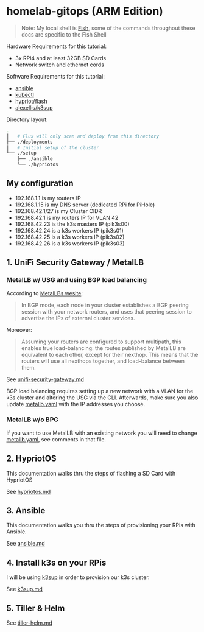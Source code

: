 # homelab-gitops (ARM Edition)

> Note: My local shell is [Fish](https://fishshell.com/), some of the commands throughout these docs are specific to the Fish Shell

Hardware Requirements for this tutorial:

- 3x RPi4 and at least 32GB SD Cards
- Network switch and ethernet cords

Software Requirements for this tutorial:

- [ansible](https://docs.ansible.com/ansible/latest/installation_guide/intro_installation.html)
- [kubectl](https://kubernetes.io/docs/tasks/tools/install-kubectl/)
- [hypriot/flash](https://github.com/hypriot/flash)
- [alexellis/k3sup](https://github.com/alexellis/k3sup)

Directory layout:

```bash
.
│   # Flux will only scan and deploy from this directory
├── ./deployments
│   # Initial setup of the cluster
└── ./setup
    ├── ./ansible
    └── ./hypriotos
```

## My configuration

- 192.168.1.1 is my routers IP
- 192.168.1.15 is my DNS server (dedicated RPi for PiHole)
- 192.168.42.1/27 is my Cluster CIDR
- 192.168.42.1 is my routers IP for VLAN 42
- 192.168.42.23 is the k3s masters IP (pik3s00)
- 192.168.42.24 is a k3s workers IP (pik3s01)
- 192.168.42.25 is a k3s workers IP (pik3s02)
- 192.168.42.26 is a k3s workers IP (pik3s03)

## 1. UniFi Security Gateway / MetalLB

### MetalLB w/ USG and using BGP load balancing

According to [MetalLBs wesite](https://metallb.universe.tf/concepts/bgp/):

> In BGP mode, each node in your cluster establishes a BGP peering session with your network routers, and uses that peering session to advertise the IPs of external cluster services.

Moreover:

> Assuming your routers are configured to support multipath, this enables true load-balancing: the routes published by MetalLB are equivalent to each other, except for their nexthop. This means that the routers will use all nexthops together, and load-balance between them.

See [unifi-security-gateway.md](docs/1-unifi-security-gateway.md)

BGP load balancing requires setting up a new network with a VLAN for the k3s cluster and altering the USG via the CLI. Afterwards, make sure you also update [metallb.yaml](deployments/kube-system/metallb/metallb.yaml) with the IP addresses you choose.

### MetalLB w/o BPG

If you want to use MetalLB with an existing network you will need to change [metallb.yaml](deployments/kube-system/metallb/metallb.yaml), see comments in that file.

## 2. HypriotOS

This documentation walks thru the steps of flashing a SD Card with HypriotOS

See [hypriotos.md](docs/2-hypriotos.md)

## 3. Ansible

This documentation walks you thru the steps of provisioning your RPis with Ansible.

See [ansible.md](docs/3-ansible.md)

## 4. Install k3s on your RPis

I will be using [k3sup](https://github.com/alexellis/k3sup) in order to provision our k3s cluster.

See [k3sup.md](docs/4-k3sup.md)

## 5. Tiller & Helm

See [tiller-helm.md](docs/5-tiller-helm.md)
